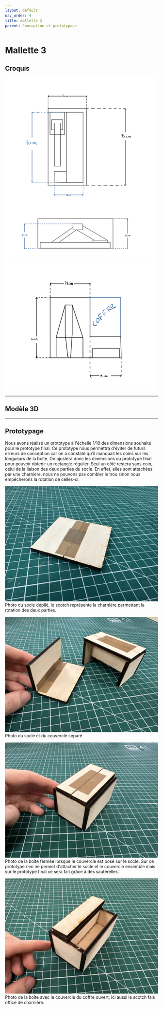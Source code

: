 ```yaml
---
layout: default
nav_order: 4
title: mallette 3
parent: Conception et prototypage
---
```


# Mallette 3

## Croquis

<script type="module" src="https://ajax.googleapis.com/ajax/libs/model-viewer/3.4.0/model-viewer.min.js"></script>

![Plan de la mallette](../shared-assets/images/dessin_mallette3_vue_dessus.png)
![Plan de la mallette](../shared-assets/images/dessin_mallette3_vue_cote.png)
![Plan de la mallette](../shared-assets/images/dessin_mallette3_couvercle.png)

---

## Modèle 3D

<model-viewer 
    id="viewer" 
    alt="Modèle 3D du bras robot Niryo Ned 2" 
    src="../shared-assets/models/mallette_3.gltf" 
    poster="../shared-assets/images/capture_niryo.jpg" 
    shadow-intensity="1" 
    camera-controls 
    touch-action="pan-z"
    rotation="0 0 90">
</model-viewer>

---

## Prototypage

Nous avons réalisé un prototype à l'échelle 1/10 des dimensions souhaité pour le prototype final.
Ce prototype nous permettra d'éviter de futurs erreurs de conception car on a constaté qu'il manquait les coins sur les longueurs de la boîte.
On ajustera donc les dimensions du prototype final pour pouvoir obtenir un rectangle régulier.
Seul un côté restera sans coin, celui de la liaison des deux parties du socle.
En effet, elles sont attachées par une charnière, nous ne pouvons pas combler le trou sinon nous empêcherons la rotation de celles-ci. 

![Photo socle](../shared-assets/images/proto_socle.jpg)
Photo du socle déplié, le scotch représente la charnière permettant la rotation des deux parties.

![Photo socle et couvercle](../shared-assets/images/proto_separe.jpg)
Photo du socle et du couvercle séparé

![Photo boite](../shared-assets/images/proto_boite.jpg)
Photo de la boîte fermée lorsque le couvercle est posé sur le socle. Sur ce prototype rien ne permet d'attacher le socle et le couvercle ensemble mais sur le prototype final ce sera fait grâce à des sauterelles.

![Photo couvercle ouvert](../shared-assets/images/proto_couvercle_ouvert.jpg)
Photo de la boîte avec le couvercle du coffre ouvert, ici aussi le scotch fais office de charnière.

<style>
    #viewer
    {
        margin : auto;
        width : 500px;
        height : 500px;
    }
</style>